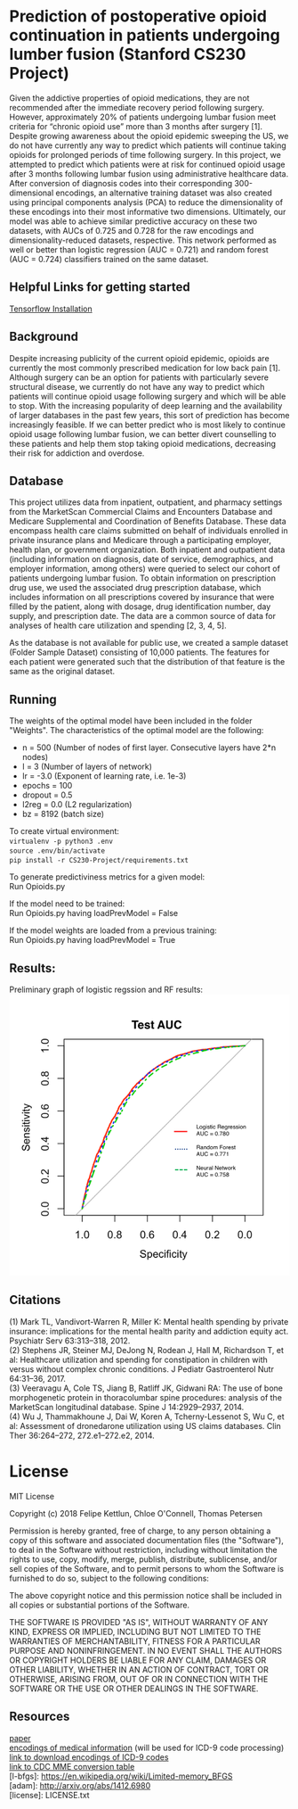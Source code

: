 # Prediction of postoperative opioid continuation in patients undergoing lumber fusion (Stanford CS230 Project)

Given the addictive properties of opioid medications, they are not recommended after the immediate recovery period following surgery. However, approximately 20\% of patients undergoing lumbar fusion meet criteria for “chronic opioid use” more than 3 months after surgery [1]. Despite growing awareness about the opioid epidemic sweeping the US, we do not have currently any way to predict which patients will continue taking opioids for prolonged periods of time following surgery. In this project, we attempted to predict which patients were at risk for continued opioid usage after 3 months following lumbar fusion using administrative healthcare data. After conversion of diagnosis codes into their corresponding 300-dimensional encodings, an alternative training dataset was also created using principal components analysis (PCA) to reduce the dimensionality of these encodings into their most informative two dimensions. Ultimately, our model was able to achieve similar predictive accuracy on these two datasets, with AUCs of 0.725 and 0.728 for the raw encodings and dimensionality-reduced datasets, respective. This network performed as well or better than logistic regression (AUC = 0.721) and random forest (AUC = 0.724) classifiers trained on the same dataset. 

## Helpful Links for getting started

[Tensorflow Installation](https://www.tensorflow.org/install/)

## Background
Despite increasing publicity of the current opioid epidemic, opioids are currently the most commonly prescribed medication for low back pain [1]. Although surgery can be an option for patients with particularly severe structural disease, we  currently do not have any way to predict which patients will continue opioid usage following surgery and which will be able to stop. With the increasing popularity of deep learning and the availability of larger databases in the past few years, this sort of prediction has become increasingly feasible. If we can better predict who is most likely to continue opioid usage following lumbar fusion, we can better divert counselling to these patients and help them stop taking opioid medications, decreasing their risk for addiction and overdose.  

## Database
This project utilizes data from inpatient, outpatient, and pharmacy settings from the MarketScan Commercial Claims and Encounters Database and Medicare Supplemental and Coordination of Benefits Database. These data encompass health care claims submitted on behalf of individuals enrolled in private insurance plans and Medicare through a participating employer, health plan, or government organization. Both inpatient and outpatient data (including information on diagnosis, date of service, demographics, and employer information, among others) were queried to select our cohort of patients undergoing lumbar fusion. To obtain information on prescription drug use, we used the associated drug prescription database, which includes information on all prescriptions covered by insurance that were filled by the patient, along with dosage, drug identification number, day supply, and prescription date. The data are a common source of data for analyses of health care utilization and spending [2, 3, 4, 5].

As the database is not available for public use, we created a sample dataset (Folder Sample Dataset) consisting of 10,000 patients. The features for each patient were generated such that the distribution of that feature is the same as the original dataset.

## Running

The weights of the optimal model have been included in the folder "Weights". The characteristics of the optimal model are the following:
+ n = 500 (Number of nodes of first layer. Consecutive layers have 2*n nodes)
+ l = 3 (Number of layers of network)
+ lr = -3.0 (Exponent of learning rate, i.e. 1e-3)
+ epochs = 100
+ dropout = 0.5
+ l2reg = 0.0 (L2 regularization)
+ bz = 8192 (batch size)

To create virtual environment:  
`virtualenv -p python3 .env`  
`source .env/bin/activate`  
`pip install -r CS230-Project/requirements.txt`

To generate predictiviness metrics for a given model:  
Run Opioids.py

If the model need to be trained:  
Run Opioids.py having loadPrevModel = False

If the model weights are loaded from a previous training:  
Run Opioids.py having loadPrevModel = True

## Results: 

Preliminary graph of logistic regssion and RF results:  
![](https://github.com/tap22sf/CS230-Project/blob/master/Images/AUC%20comparison.png)  

## Citations
(1) Mark TL, Vandivort-Warren R, Miller K: Mental health spending by private insurance: implications for the mental health parity and addiction equity act. Psychiatr Serv 63:313–318, 2012.  
(2) Stephens JR, Steiner MJ, DeJong N, Rodean J, Hall M, Richardson T, et al: Healthcare utilization and spending for constipation in children with versus without complex chronic conditions. J Pediatr Gastroenterol Nutr 64:31–36, 2017.  
(3) Veeravagu A, Cole TS, Jiang B, Ratliff JK, Gidwani RA: The use of bone morphogenetic protein in thoracolumbar spine procedures: analysis of the MarketScan longitudinal database. Spine J 14:2929–2937, 2014.  
(4) Wu J, Thammakhoune J, Dai W, Koren A, Tcherny-Lessenot S, Wu C, et al: Assessment of dronedarone utilization using US claims databases. Clin Ther 36:264–272, 272.e1–272.e2, 2014.  

# License
MIT License

Copyright (c) 2018 Felipe Kettlun, Chloe O'Connell, Thomas Petersen

Permission is hereby granted, free of charge, to any person obtaining a copy
of this software and associated documentation files (the "Software"), to deal
in the Software without restriction, including without limitation the rights
to use, copy, modify, merge, publish, distribute, sublicense, and/or sell
copies of the Software, and to permit persons to whom the Software is
furnished to do so, subject to the following conditions:

The above copyright notice and this permission notice shall be included in all
copies or substantial portions of the Software.

THE SOFTWARE IS PROVIDED "AS IS", WITHOUT WARRANTY OF ANY KIND, EXPRESS OR
IMPLIED, INCLUDING BUT NOT LIMITED TO THE WARRANTIES OF MERCHANTABILITY,
FITNESS FOR A PARTICULAR PURPOSE AND NONINFRINGEMENT. IN NO EVENT SHALL THE
AUTHORS OR COPYRIGHT HOLDERS BE LIABLE FOR ANY CLAIM, DAMAGES OR OTHER
LIABILITY, WHETHER IN AN ACTION OF CONTRACT, TORT OR OTHERWISE, ARISING FROM,
OUT OF OR IN CONNECTION WITH THE SOFTWARE OR THE USE OR OTHER DEALINGS IN THE
SOFTWARE.

## Resources
[paper](http://arxiv.org/pdf/1508.06576v2.pdf)  
[encodings of medical information](http://people.csail.mit.edu/dsontag/papers/ChoiChiuSontag_AMIA_CRI16.pdf)  (will be used for ICD-9 code processing)  
[link to download encodings of ICD-9 codes](https://github.com/clinicalml/embeddings/blob/master/claims_codes_hs_300.txt.gz)  
[link to CDC MME conversion table](https://www.cdc.gov/drugoverdose/resources/data.html)  
[l-bfgs]: https://en.wikipedia.org/wiki/Limited-memory_BFGS  
[adam]: http://arxiv.org/abs/1412.6980  
[license]: LICENSE.txt
